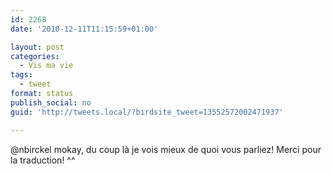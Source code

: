 ```yaml
---
id: 2268
date: '2010-12-11T11:15:59+01:00'

layout: post
categories:
  - Vis ma vie
tags:
  - tweet
format: status
publish_social: no
guid: 'http://tweets.local/?birdsite_tweet=13552572002471937'

---
```


@nbirckel mokay, du coup là je vois mieux de quoi vous parliez! Merci pour la traduction! ^^